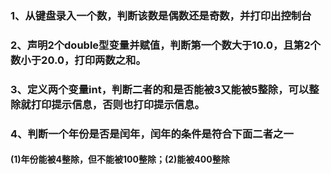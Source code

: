 
### 1、从键盘录入一个数，判断该数是偶数还是奇数，并打印出控制台

### 2、声明2个double型变量并赋值，判断第一个数大于10.0，且第2个数小于20.0，打印两数之和。

### 3、定义两个变量int，判断二者的和是否能被3又能被5整除，可以整除就打印提示信息，否则也打印提示信息。

### 4、判断一个年份是否是闰年，闰年的条件是符合下面二者之一
  ####   (1)年份能被4整除，但不能被100整除；(2)能被400整除


